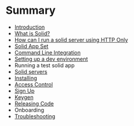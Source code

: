 # Summary

* [Introduction](README.md)
* [What is Solid?](first-question.md)
* [How can I run a solid server using HTTP Only](second-question.md)
* [Solid App Set](solid-app-set.md)
* [Command Line Integration](command-line-integration.md)
* [Setting up a dev environment](setting-up-a-dev-environment.md)
* Running a test solid app
* [Solid servers](solid-servers.md)
* [Installing](installing.md)
* [Access Control](access-control.md)
* [Sign Up](sign-up.md)
* [Keygen](keygen.md)
* [Releasing Code](releasing-code.md)
* Onboarding
* [Troubleshooting](troubleshooting.md)

